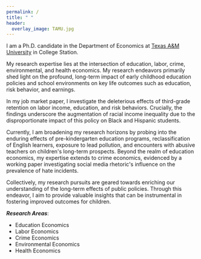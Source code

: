 ```yaml
---
permalink: /
title: " "
header:
  overlay_image: TAMU.jpg
---
```


I am a Ph.D. candidate in the Department of Economics at [Texas A&M University](https://liberalarts.tamu.edu/economics/) in College Station.

My research expertise lies at the intersection of education, labor, crime, environmental, and health economics. My research endeavors primarily shed light on the profound, long-term impact of early childhood education policies and school environments on key life outcomes such as education, risk behavior, and earnings.

In my job market paper, I investigate the deleterious effects of third-grade retention on labor income, education, and risk behaviors. Crucially, the findings underscore the augmentation of racial income inequality due to the disproportionate impact of this policy on Black and Hispanic students.

Currently, I am broadening my research horizons by probing into the enduring effects of pre-kindergarten education programs, reclassification of English learners, exposure to lead pollution, and encounters with abusive teachers on children's long-term prospects.
Beyond the realm of education economics, my expertise extends to crime economics, evidenced by a working paper investigating social media rhetoric's influence on the prevalence of hate incidents. 

Collectively, my research pursuits are geared towards enriching our understanding of the long-term effects of public policies. Through this endeavor, I aim to provide valuable insights that can be instrumental in fostering improved outcomes for children.

***Research Areas***: 
- Education Economics
- Labor Economics
- Crime Economics
- Environmental Economics
- Health Economics



